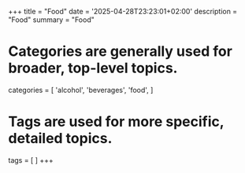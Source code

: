 +++
title = "Food"
date = '2025-04-28T23:23:01+02:00'
description = "Food"
summary = "Food"
# Categories are generally used for broader, top-level topics.
categories = [
 'alcohol',
 'beverages',
 'food',
]
# Tags are used for more specific, detailed topics.
tags = [
]
+++
